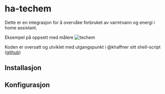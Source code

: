 # ha-techem
Dette er en integrasjon for å overvåke forbruket av varmtvann og energi i home assistant.

Eksempel på oppsett med målere
![techem](https://github.com/user-attachments/assets/7996c413-66d1-4f89-a137-abc06f195706)

Koden er oversatt og utviklet med utgangspunkt i @khaffner sitt shell-script ([github](https://github.com/khaffner/homeserver/blob/master/home-assistant/config/scripts/techem.sh))

## Installasjon

## Konfigurasjon
